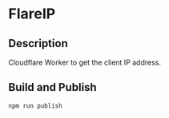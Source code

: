 # FlareIP

## Description

Cloudflare Worker to get the client IP address.

## Build and Publish

```bash
npm run publish
```
